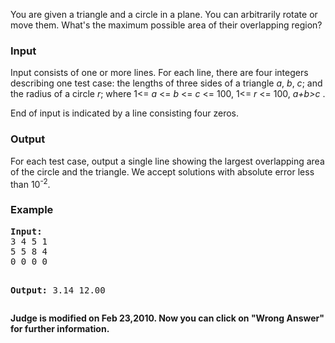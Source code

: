 <p>You are given a triangle and a circle in a plane. You can arbitrarily rotate or move them. What's the maximum possible area of their overlapping region?</p>
<h3>Input</h3>
<p>Input consists of one or more lines. For each line, there are four integers describing one test case: the lengths of three sides of a triangle <em>a</em>, <em>b</em>, <em>c</em>; and the radius of a circle <em>r</em>; where 1&lt;= <em>a</em> &lt;= <em>b</em> &lt;= <em>c</em> &lt;= 100, 1&lt;= <em>r</em> &lt;= 100, <em>a+b&gt;c </em>.</p>
<p>End of input is indicated by a line consisting four zeros.</p>
<h3>Output</h3>
<p>For each test case, output a single line showing the largest overlapping area of the circle and the triangle. We accept solutions with absolute error less than 10<sup>-2</sup>.</p>
<h3>Example</h3>
<pre><strong>Input:</strong>
3 4 5 1
5 5 8 4
0 0 0 0

<strong>Output:</strong>
3.14
12.00
</pre>

<b>Judge is modified on Feb 23,2010. Now you can click on "Wrong Answer" for further information.</b>